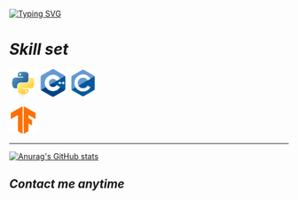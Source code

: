 [![Typing SVG](https://readme-typing-svg.herokuapp.com?font=Inconsolata&pause=1000&color=1DAB00&background=16161600&center=true&width=435&lines=Hello%2C+my+name+is+Gleb;I+am+a+python+developer;I+like+neural+networks+and+grean+tea)](https://git.io/typing-svg)


# _Skill set_
<p>
<img width=50 src='https://github.com/devicons/devicon/blob/master/icons/python/python-original.svg'>
<img width=50 src='https://github.com/devicons/devicon/blob/master/icons/cplusplus/cplusplus-original.svg'>
<img width=50 src='https://github.com/devicons/devicon/blob/master/icons/c/c-original.svg'>
</p>

<img width=50 src='https://github.com/devicons/devicon/blob/master/icons/tensorflow/tensorflow-original.svg'>


___
[![Anurag's GitHub stats](https://github-readme-stats.vercel.app/api?username=Gelbus&theme=dark)](https://github.com/Gelbus/github-readme-stats)

## *Contact me anytime*
